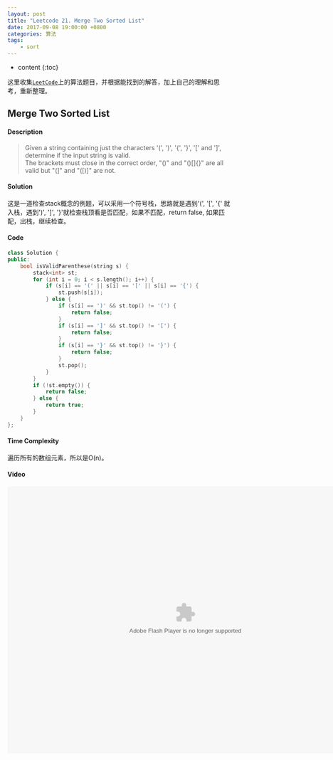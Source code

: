 ```yaml
---
layout: post
title: "Leetcode 21. Merge Two Sorted List"
date: 2017-09-08 19:00:00 +0800 
categories: 算法
tags: 
    - sort
---
```

* content
{:toc}

这里收集[`LeetCode`](https://leetcode.com)上的算法题目，并根据能找到的解答，加上自己的理解和思考，重新整理。

<!-- more -->

## Merge Two Sorted List

#### Description

>Given a string containing just the characters '(', ')', '{', '}', '[' and ']', determine if the input string is valid.  
The brackets must close in the correct order, "()" and "()[]{}" are all valid but "(]" and "([)]" are not. 

#### Solution

这是一道检查stack概念的例题，可以采用一个符号栈，思路就是遇到'(', '[', '{' 就入栈，遇到')', ']', '}'就检查栈顶看是否匹配，如果不匹配，return false, 如果匹配，出栈，继续检查。

#### Code

```cpp
class Solution {
public:
    bool isValidParenthese(string s) {
        stack<int> st;
        for (int i = 0; i < s.length(); i++) {
            if (s[i] == '(' || s[i] == '[' || s[i] == '{') {
                st.push(s[i]);
            } else {
                if (s[i] == ')' && st.top() != '(') {
                    return false;
                }
                if (s[i] == ']' && st.top() != '[') {
                    return false;
                }
                if (s[i] == '}' && st.top() != '}') {
                    return false;
                }
                st.pop();
            }
        }
        if (!st.empty()) {
            return false;
        } else {
            return true;
        }
    }
};
```

#### Time Complexity

遍历所有的数组元素，所以是O(n)。

#### Video

<embed src='http://player.youku.com/player.php/sid/XMjkwMzEwNTAwNA==/v.swf' allowFullScreen='true' quality='high' width='800' height='600' align='middle' allowScriptAccess='always' type='application/x-shockwave-flash' wmode="opaque">